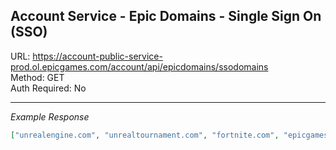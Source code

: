 ## Account Service - Epic Domains - Single Sign On (SSO)

URL: https://account-public-service-prod.ol.epicgames.com/account/api/epicdomains/ssodomains \
Method: GET \
Auth Required: No

---

_Example Response_

```json
["unrealengine.com", "unrealtournament.com", "fortnite.com", "epicgames.com"]
```
